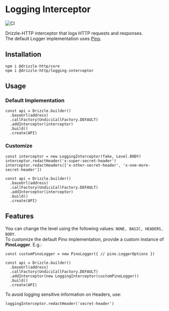 # Logging Interceptor

![CI](https://github.com/vitorsalgado/drizzle-http/workflows/CI/badge.svg)

Drizzle-HTTP interceptor that logs HTTP requests and responses.  
The default Logger implementation uses [Pino](https://getpino.io/).

## Installation

```
npm i @drizzle-http/core
npm i @drizzle-http/logging-interceptor
```

## Usage

### Default Implementation

```
const api = Drizzle.builder()
  .baseUrl(address)
  .callFactory(UndiciCallFactory.DEFAULT)
  .addInterceptor(interceptor)
  .build()
  .create(API)
```

### Customize

```
const interceptor = new LoggingInterceptor(fake, Level.BODY)
interceptor.redactHeader('x-super-secret-header')
interceptor.redactHeaders(['x-other-secret-header', 'x-one-more-secret-header'])
    
const api = Drizzle.builder()
  .baseUrl(address)
  .callFactory(UndiciCallFactory.DEFAULT)
  .addInterceptor(interceptor)
  .build()
  .create(API)
```

## Features

You can change the level using the following values: `NONE, BASIC, HEADERS, BODY`.  
To customize the default Pino implementation, provide a custom instance of **PinoLogger**. E.g.:

```
const customPinoLogger = new PinoLogger({ // pino.LoggerOptions })

const api = Drizzle.builder()
  .baseUrl(address)
  .callFactory(UndiciCallFactory.DEFAULT)
  .addInterceptor(new LoggingInterceptor(customPinoLogger))
  .build()
  .create(API)
```

To avoid logging sensitive information on Headers, use:

```
loggingInterceptor.redactHeader('secret-header')
```

